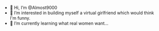- 👋 Hi, I’m @Almost9000
- 👀 I’m interested in building myself a virtual girlfriend which would think I'm funny.
- 🌱 I’m currently learning what real women want...


<!---
Almost9000/Almost9000 is a ✨ special ✨ repository because its `README.md` (this file) appears on your GitHub profile.
You can click the Preview link to take a look at your changes.
--->

